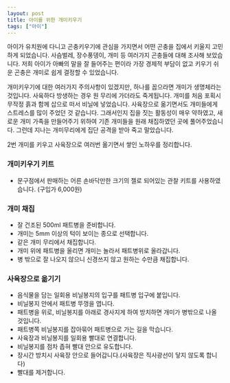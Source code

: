 ```yaml
---
layout: post
title: 아이를 위한 개미키우기
tags: ["아이"]
---
```


아이가 유치원에 다니고 곤충키우기에 관심을 가지면서 어떤 곤충을 집에서 키울지 고민하게 되었습니다. 사슴벌레, 장수풍뎅이, 개미 등 여러가지 곤충들에 대해 조사해 보았습니다. 저희 아이가 아빠의 말을 잘 들어주는 편이라 가장 경제적 부담이 없고 키우기 쉬운 곤충은 개미로 쉽게 결정할 수 있었습니다.

개미키우기에 대한 여러가지 주의사항이 있겠지만, 하나를 꼽으라면 개미가 생명체라는 것입니다. 사육하다 방생하는 경우 원 무리에 가더라도 죽게됩니다. 개미를 처음 포획시 무작정 흙과 함께 삽으로 떠서 비닐에 넣었습니다. 사육장으로 옮기면서도 개미들에게 스트레스를 많이 주었던 것 같습니다. 그래서인지 집을 짓는 활동성이 매우 약하였고, 새로운 개미 가족을 만들어주기 위하여 기존 개미들을 원래 채집하였던 곳에 풀어주었습니다. 그런데 지나는 개미무리에게 집단 공격을 받아 죽고 말았습니다.

2번 개미를 키우고 사육장으로 여러번 옮기면서 쌓인 노하우를 정리합니다.

### 개미키우기 키트

* 문구점에서 판매하는 어른 손바닥만한 크기의 젤로 되어있는 관찰 키트를 사용하였습니다. (구입가 6,000원)

### 개미 채집

* 잘 건조된 500ml 패트병을 준비합니다.
* 개미는 5mm 이상의 턱이 보이는 종으로 선택합니다.
* 같은 개미 무리에서 채집합니다.
* 개미 위에 패트병을 올리면 개미는 놀라서 패트병위로 올라갑니다.
* 병 밖으로 잘 나오지 않으니 신경쓰지 않고 원하는 수만큼 채집합니다.

### 사육장으로 옮기기

* 음식물을 담는 일회용 비닐봉지의 입구를 패트병 입구에 붙입니다.
* 비닐봉지 안에서 패트병 뚜껑을 엽니다.
* 패트병을 위로, 비닐봉지를 아래로 경사지게 하여 방치하면 개미가 병밖으로 나올 것입니다.
* 패트병쪽 비닐봉지를 잡아묶어 패트병으로 가는 길을 막습니다.
* 사육장과 비닐봉지를 일회용 빨대로 연결합니다.
* 비닐봉지를 점차 좁혀 빨대 안으로 유도합니다.
* 장시간 방치시 사육장 안으로 들어갑니다.(사육장은 직사광선이 닿지 않도록 합니다)
* 빨대를 제거합니다.
